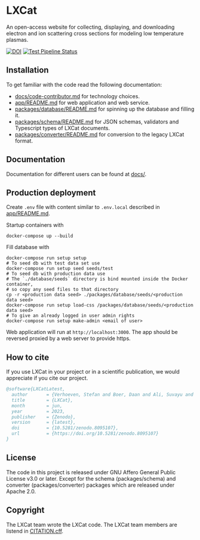 <!--
SPDX-FileCopyrightText: LXCat team

SPDX-License-Identifier: AGPL-3.0-or-later
-->

# LXCat

An open-access website for collecting, displaying, and downloading electron and ion scattering cross sections for modeling low temperature plasmas.

[![DOI](https://zenodo.org/badge/DOI/10.5281/zenodo.8095107.svg)](https://doi.org/10.5281/zenodo.8095107)
[![Test Pipeline Status](https://github.com/LXCat-project/LXCat/actions/workflows/test.yml/badge.svg?branch=main)](https://github.com/LXCat-project/LXCat/actions/workflows/test.yml)

## Installation

To get familiar with the code read the following documentation:

- [docs/code-contributor.md](docs/code-contributor.md) for technology choices.
- [app/README.md](app/README.md) for web application and web service.
- [packages/database/README.md](packages/database/README.md) for spinning up the database and filling it.
- [packages/schema/README.md](packages/schema/README.md) for JSON schemas, validators and Typescript types of LXCat documents.
- [packages/converter/README.md](packages/converter/README.md) for conversion to the legacy LXCat format.

## Documentation

Documentation for different users can be found at [docs/](docs/).

## Production deployment

Create `.env` file with content similar to `.env.local` described in [app/README.md](app/README.md).

Startup containers with

```shell
docker-compose up --build
```

Fill database with

```shell
docker-compose run setup setup
# To seed db with test data set use
docker-compose run setup seed seeds/test
# To seed db with production data use
# The `./database/seeds` directory is bind mounted inside the Docker container,
# so copy any seed files to that directory
cp -r <production data seed> ./packages/database/seeds/<production data seed>
docker-compose run setup load-css /packages/database/seeds/<production data seed>
# To give an already logged in user admin rights
docker-compose run setup make-admin <email of user>
```

Web application will run at `http://localhost:3000`.
The app should be reversed proxied by a web server to provide https.

## How to cite

If you use LXCat in your project or in a scientific publication, we would
appreciate if you cite our project.

```bibtex
@software{LXCatLatest,
  author       = {Verhoeven, Stefan and Boer, Daan and Ali, Suvayu and Graef, Wouter and van Dijk, Jan},
  title        = {LXCat},
  month        = jun,
  year         = 2023,
  publisher    = {Zenodo},
  version      = {latest},
  doi          = {10.5281/zenodo.8095107},
  url          = {https://doi.org/10.5281/zenodo.8095107}
}
```

## License

The code in this project is released under GNU Affero General Public License v3.0 or later.
Except for the schema (packages/schema) and converter (packages/converter) packages which are released under Apache 2.0.

## Copyright

The LXCat team wrote the LXCat code. The LXCat team members are listend in [CITATION.cff](CITATION.cff).
